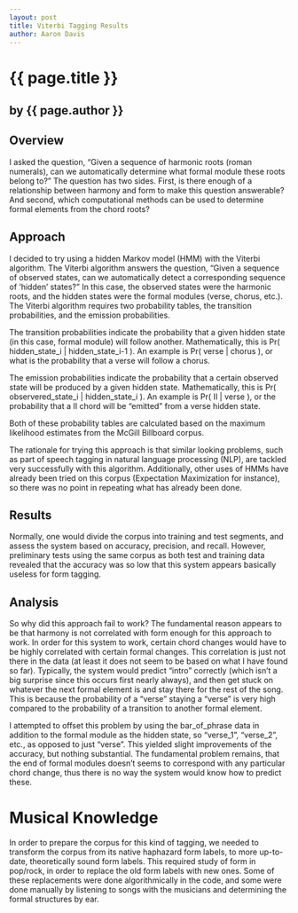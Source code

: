 ```yaml
---
layout: post
title: Viterbi Tagging Results
author: Aaron Davis
---
```


# {{ page.title }} #

## by {{ page.author }} ##


## Overview ##

I asked the question, “Given a sequence of harmonic roots (roman numerals), can we automatically determine what formal module these roots belong to?” The question has two sides. First, is there enough of a relationship between harmony and form to make this question answerable? And second, which computational methods can be used to determine formal elements from the chord roots?

## Approach ##

I decided to try using a hidden Markov model (HMM) with the Viterbi algorithm. The Viterbi algorithm answers the question, “Given a sequence of observed states, can we automatically detect a corresponding sequence of ‘hidden’ states?” In this case, the observed states were the harmonic roots, and the hidden states were the formal modules (verse, chorus, etc.). The Viterbi algorithm requires two probability tables, the transition probabilities, and the emission probabilities.

The transition probabilities indicate the probability that a given hidden state (in this case, formal module) will follow another. Mathematically, this is Pr( hidden\_state\_i | hidden\_state\_i-1 ). An example is Pr( verse | chorus ), or what is the probability that a verse will follow a chorus.

The emission probabilities indicate the probability that a certain observed state will be produced by a given hidden state. Mathematically, this is Pr( observered\_state\_i | hidden\_state\_i ). An example is Pr( II | verse ), or the probability that a II chord will be “emitted” from a verse hidden state.

Both of these probability tables are calculated based on the maximum likelihood estimates from the McGill Billboard corpus.

The rationale for trying this approach is that similar looking problems, such as part of speech tagging in natural language processing (NLP), are tackled very successfully with this algorithm. Additionally, other uses of HMMs have already been tried on this corpus (Expectation Maximization for instance), so there was no point in repeating what has already been done.

## Results ##

Normally, one would divide the corpus into training and test segments, and assess the system based on accuracy, precision, and recall. However, preliminary tests using the same corpus as both test and training data revealed that the accuracy was so low that this system appears basically useless for form tagging.

## Analysis ##

So why did this approach fail to work? The fundamental reason appears to be that harmony is not correlated with form enough for this approach to work. In order for this system to work, certain chord changes would have to be highly correlated with certain formal changes. This correlation is just not there in the data (at least it does not seem to be based on what I have found so far). Typically, the system would predict “intro” correctly (which isn’t a big surprise since this occurs first nearly always), and then get stuck on whatever the next formal element is and stay there for the rest of the song. This is because the probability of a “verse” staying a “verse” is very high compared to the probability of a transition to another formal element.

I attempted to offset this problem by using the bar\_of\_phrase data in addition to the formal module as the hidden state, so “verse\_1”, “verse\_2”, etc., as opposed to just “verse”. This yielded slight improvements of the accuracy, but nothing substantial. The fundamental problem remains, that the end of formal modules doesn’t seems to correspond with any particular chord change, thus there is no way the system would know how to predict these.

# Musical Knowledge ##

In order to prepare the corpus for this kind of tagging, we needed to transform the corpus from its native haphazard form labels, to more up-to-date, theoretically sound form labels. This required study of form in pop/rock, in order to replace the old form labels with new ones. Some of these replacements were done algorithmically in the code, and some were done manually by listening to songs with the musicians and determining the formal structures by ear.

